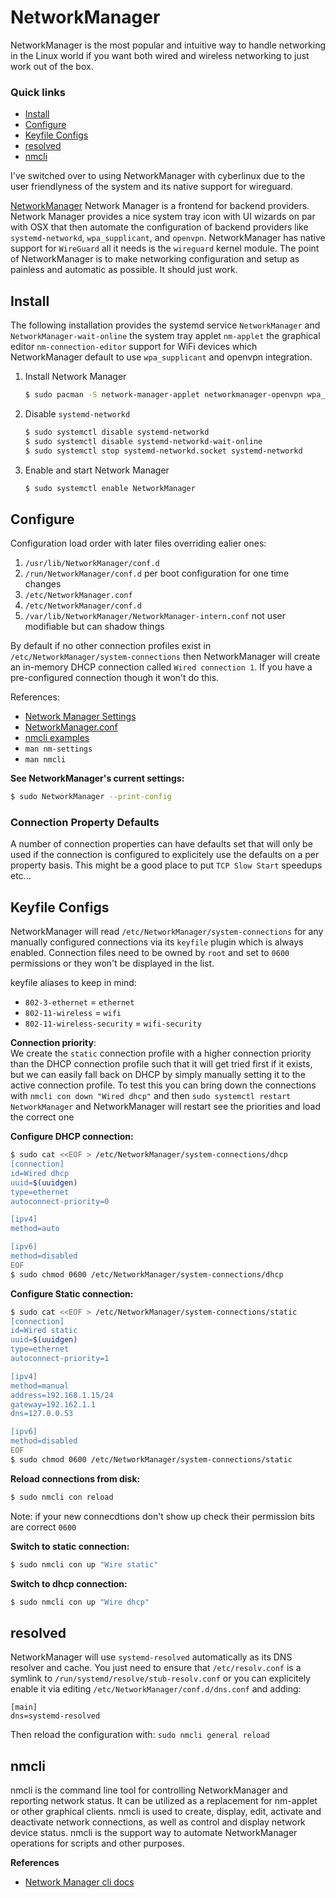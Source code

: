 # NetworkManager
NetworkManager is the most popular and intuitive way to handle networking in the Linux world if you 
want both wired and wireless networking to just work out of the box.

### Quick links
* [Install](#install)
* [Configure](#configure)
* [Keyfile Configs](#keyfile)
* [resolved](#resolved)
* [nmcli](#nmcli)

I've switched over to using NetworkManager with cyberlinux due to the user friendlyness of the 
system and its native support for wireguard.

[NetworkManager](https://wiki.archlinux.org/title/NetworkManager) Network Manager is a frontend for 
backend providers. Network Manager provides a nice system tray icon with UI wizards on par with OSX 
that then automate the configuration of backend providers like `systemd-networkd`, `wpa_supplicant`, 
and `openvpn`. NetworkManager has native support for `WireGuard` all it needs is the `wireguard` 
kernel module. The point of NetworkManager is to make networking configuration and setup as painless 
and automatic as possible. It should just work.

## Install
The following installation provides the systemd service `NetworkManager` and 
`NetworkManager-wait-online` the system tray applet `nm-applet` the graphical editor 
`nm-connection-editor` support for WiFi devices which NetworkManager default to use `wpa_supplicant` 
and openvpn integration.

1. Install Network Manager
   ```bash
   $ sudo pacman -S network-manager-applet networkmanager-openvpn wpa_supplicant
   ```
2. Disable `systemd-networkd`
   ```bash
   $ sudo systemctl disable systemd-networkd
   $ sudo systemctl disable systemd-networkd-wait-online
   $ sudo systemctl stop systemd-networkd.socket systemd-networkd
   ```
3. Enable and start Network Manager
   ```bash
   $ sudo systemctl enable NetworkManager
   ```

## Configure
Configuration load order with later files overriding ealier ones:
1. `/usr/lib/NetworkManager/conf.d`
2. `/run/NetworkManager/conf.d` per boot configuration for one time changes
3. `/etc/NetworkManager.conf`
4. `/etc/NetworkManager/conf.d`
5. `/var/lib/NetworkManager/NetworkManager-intern.conf` not user modifiable but can shadow things

By default if no other connection profiles exist in `/etc/NetworkManager/system-connections` then 
NetworkManager will create an in-memory DHCP connection called `Wired connection 1`. If you have a 
pre-configured connection though it won't do this.

References:
* [Network Manager Settings](https://developer-old.gnome.org/NetworkManager/0.9/ref-settings.html)
* [NetworkManager.conf](https://developer-old.gnome.org/NetworkManager/stable/NetworkManager.conf.html)
* [nmcli examples](https://developer-old.gnome.org/NetworkManager/stable/nmcli-examples.html)
* `man nm-settings`
* `man nmcli`

**See NetworkManager's current settings:**
```bash
$ sudo NetworkManager --print-config
```

### Connection Property Defaults
A number of connection properties can have defaults set that will only be used if the connection is 
configured to explicitely use the defaults on a per property basis. This might be a good place to put 
`TCP Slow Start` speedups etc...

## Keyfile Configs
NetworkManager will read `/etc/NetworkManager/system-connections` for any manually configured 
connections via its `keyfile` plugin which is always enabled. Connection files need to be owned by 
`root` and set to `0600` permissions or they won't be displayed in the list.

keyfile aliases to keep in mind:
* `802-3-ethernet` = `ethernet`
* `802-11-wireless` = `wifi`
* `802-11-wireless-security` = `wifi-security`

**Connection priority**:  
We create the `static` connection profile with a higher connection priority than the DHCP connection 
profile such that it will get tried first if it exists, but we can easily fall back on DHCP by simply 
manually setting it to the active connection profile. To test this you can bring down the connections 
with `nmcli con down "Wired dhcp"` and then `sudo systemctl restart NetworkManager` and 
NetworkManager will restart see the priorities and load the correct one

**Configure DHCP connection:**
```bash
$ sudo cat <<EOF > /etc/NetworkManager/system-connections/dhcp
[connection]
id=Wired dhcp
uuid=$(uuidgen)
type=ethernet
autoconnect-priority=0

[ipv4]
method=auto

[ipv6]
method=disabled
EOF
$ sudo chmod 0600 /etc/NetworkManager/system-connections/dhcp
```

**Configure Static connection:**
```bash
$ sudo cat <<EOF > /etc/NetworkManager/system-connections/static
[connection]
id=Wired static
uuid=$(uuidgen)
type=ethernet
autoconnect-priority=1

[ipv4]
method=manual
address=192.168.1.15/24
gateway=192.162.1.1
dns=127.0.0.53

[ipv6]
method=disabled
EOF
$ sudo chmod 0600 /etc/NetworkManager/system-connections/static
```

**Reload connections from disk:**
```bash
$ sudo nmcli con reload
```
Note: if your new connecdtions don't show up check their permission bits are correct `0600`

**Switch to static connection:**
```bash
$ sudo nmcli con up "Wire static"
```

**Switch to dhcp connection:**
```bash
$ sudo nmcli con up "Wire dhcp"
```

## resolved
NetworkManager will use `systemd-resolved` automatically as its DNS resolver and cache. You just need 
to ensure that `/etc/resolv.conf` is a symlink to `/run/systemd/resolve/stub-resolv.conf` or you can 
explicitely enable it via editing `/etc/NetworkManager/conf.d/dns.conf` and adding:
```
[main]
dns=systemd-resolved
```

Then reload the configuration with: `sudo nmcli general reload`

## nmcli
nmcli is the command line tool for controlling NetworkManager and reporting network status. It can be 
utilized as a replacement for nm-applet or other graphical clients. nmcli is used to create, display, 
edit, activate and deactivate network connections, as well as control and display network device 
status. nmcli is the support way to automate NetworkManager operations for scripts and other 
purposes.

**References**
* [Network Manager cli docs](https://networkmanager.dev/docs/api/latest/nmcli.html)


<!-- 
vim: ts=2:sw=2:sts=2
-->
